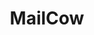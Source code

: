 ---
draft: false
title: MailCow
content:
  id: mailcow
  name: MailCow
  logo: /images/hosting-and-infrastructure/email/mailcow/logo.png
  website: https://mailcow.email/
  iframe_website: /website-iframe/hosting-and-infrastructure/email/mailcow
  dashboardImage: /images/hosting-and-infrastructure/email/mailcow/screenshot-1.jpg
  short_description: Mailcow is a mail server suite with an elegant web interface for managing domains, mailboxes, etc.
  description: Mailcow is a Docker-based email server, based on Dovecot, Postfix and other open-source software, that provides a modern web UI for administration. The integrated UI allows administrative work on your mail server instance as well as separated domain administrator and mailbox user access. It's easy to provision and manage complex email applications.
  features:
    - title: Easy to install, setup and manage
      description: Easy to manage, MailCow supports all the latest releases of Ubuntu and Debian, provides IPv6 and IPv4 communication standards and a DKIM generator per each domain from the UI.
    - title: Fast mail client
      description: The mail client very easy to use, has API, and is fast.
    - title: Excellent support
      description: The excellent MailCow support is continuously developed and improved.
    - title: 
      description: 
  screenshots:
    - /images/hosting-and-infrastructure/email/mailcow/screenshot-1.jpg
    - /images/hosting-and-infrastructure/email/mailcow/screenshot-2.jpg
---
